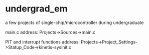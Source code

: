 # undergrad_em
a few projects of single-chip/microcontroller during undergraduate

main.c address:
Projects->Sources->main.c

PIT and interrupt functions address:
Projects->Project_Settings->Statup_Code->kinetis-sysinit.c
